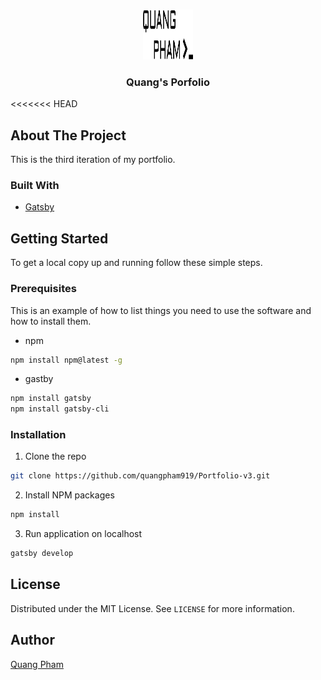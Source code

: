 <!-- PROJECT LOGO -->
<br />
<p align="center">
  <a href="https://github.com/quangpham919/Porfolio-v3">
    <img src="src/images/logo.svg" alt="Logo" width="80" height="80">
  </a>

  <h3 align="center">Quang's Porfolio</h3>
<!--     <a href="https://github.com/github_username/repo_name"><strong>Explore the docs »</strong></a>
    <br />
    <br /> -->
<!--     <a href="https://github.com/github_username/repo_name">View Demo</a> -->
    
<!--     <a href="https://github.com/github_username/repo_name/issues">Report Bug</a> -->
    
<!--     <a href="https://github.com/github_username/repo_name/issues">Request Feature</a> -->
  </p>
</p>
<<<<<<< HEAD

<!-- ABOUT THE PROJECT -->
## About The Project
This is the third iteration of my portfolio. 

### Built With

* [Gatsby](https://www.gatsbyjs.com/)


<!-- GETTING STARTED -->
## Getting Started

To get a local copy up and running follow these simple steps.

### Prerequisites

This is an example of how to list things you need to use the software and how to install them.
* npm
```sh
npm install npm@latest -g
```
* gastby 
```sh
npm install gatsby 
npm install gatsby-cli
```

### Installation

1. Clone the repo
```sh
git clone https://github.com/quangpham919/Portfolio-v3.git
```
2. Install NPM packages
```sh
npm install
```
3. Run application on localhost
```sh
gatsby develop
```

<!-- LICENSE -->
## License

Distributed under the MIT License. See `LICENSE` for more information.

## Author

[Quang Pham](https://github.com/quangpham919)

